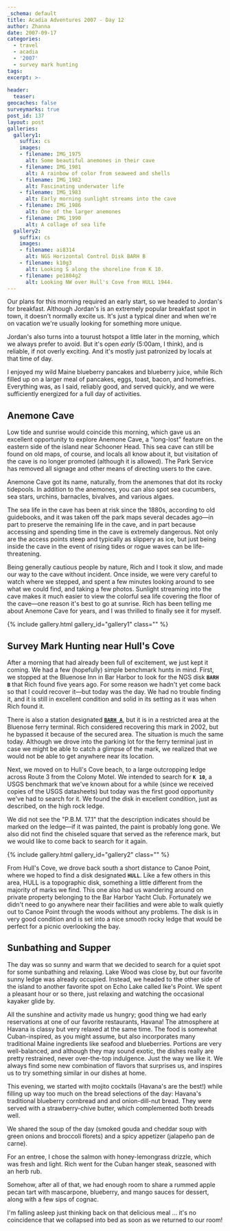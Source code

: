```yaml
---
_schema: default
title: Acadia Adventures 2007 - Day 12
author: Zhanna
date: 2007-09-17
categories:
  - travel
  - acadia
  - '2007'
  - survey mark hunting
tags:
excerpt: >- 
  
header:
  teaser:
geocaches: false
surveymarks: true
post_id: 137
layout: post
galleries:
  gallery1:
    suffix: cs
    images:
    - filename: IMG_1975
      alt: Some beautiful anemones in their cave
    - filename: IMG_1981
      alt: A rainbow of color from seaweed and shells
    - filename: IMG_1982
      alt: Fascinating underwater life  
    - filename: IMG_1983
      alt: Early morning sunlight streams into the cave
    - filename: IMG_1986
      alt: One of the larger anemones
    - filename: IMG_1990
      alt: A collage of sea life      
  gallery2:
    suffix: cs
    images:
    - filename: ai8314
      alt: NGS Horizontal Control Disk BARH B
    - filename: k10g3
      alt: Looking S along the shoreline from K 10.
    - filename: pe1804g2
      alt: Looking NW over Hull's Cove from HULL 1944.           
---
```


<!-- Jordan's for breakfast: blueberry pancakes, blueberry juice; 2 pancakes, 2 eggs, 2 toast, bacon, homefries (R). Anemonemonemonemone Cave, back to room, Bluenose BM, to Hull's Cove for HULL 1944, K 10 1934 at The Colony beach, went to check out Lake Wood but the sunny ledge was taken.  Sunbathing at Ike's Point, found but didn't recover HADLEYS POINT and RICHARDS, supper at Havana: mojitos, onion-dill-nut bread with strawberry butter and chives, blueberry cornbread; smoked gouda and cheddar soup with green onions and broccoli florets, jalapeno appetizer; salmon, beef (R); rummed apple pecan tart with cheese, mascarpone, blueberry and mango sauces; Courvoisier cognac. -->

Our plans for this morning required an early start, so we headed to Jordan's for breakfast. Although Jordan's is an extremely popular breakfast spot in town, it doesn't normally excite us. It's just a typical diner and when we're on vacation we're usually looking for something more unique. 

Jordan's also turns into a tourust hotspot a little later in the morning, which we always prefer to avoid. But it's open _early_ (5:00am, I think), and is reliable, if not overly exciting. And it's mostly just patronized by locals at that time of day.

I enjoyed my wild Maine blueberry pancakes and blueberry juice, while Rich filled up on a larger meal of pancakes, eggs, toast, bacon, and homefries. Everything was, as I said, reliably good, and served quickly, and we were sufficiently energized for a full day of activities.

## Anemone Cave

Low tide and sunrise would coincide this morning, which gave us an excellent opportunity to explore Anemone Cave, a "long-lost" feature on the eastern side of the island near Schooner Head. This sea cave can still be found on old maps, of course, and locals all know about it, but visitation of the cave is no longer promoted (although it is allowed). The Park Service has removed all signage and other means of directing users to the cave. 

Anemone Cave got its name, naturally, from the anemones that dot its rocky tidepools. In addition to the anemones, you can also spot sea cucumbers, sea stars, urchins, barnacles, bivalves, and various algaes. 

The sea life in the cave has been at risk since the 1880s, according to old guidebooks, and it was taken off the park maps several decades ago—in part to preserve the remaining life in the cave, and in part because accessing and spending time in the cave is extremely dangerous. Not only are the access points steep and typically as slippery as ice, but just being inside the cave in the event of rising tides or rogue waves can be life-threatening. 

Being generally cautious people by nature, Rich and I took it slow, and made our way to the cave without incident. Once inside, we were very careful to watch where we stepped, and spent a few minutes looking around to see what we could find, and taking a few photos. Sunlight streaming into the cave makes it much easier to view the colorful sea life covering the floor of the cave—one reason it's best to go at sunrise. Rich has been telling me about Anemone Cave for years, and I was thrilled to finally see it for myself.

{% include gallery.html gallery_id="gallery1" class="" %}

## Survey Mark Hunting near Hull's Cove

After a morning that had already been full of excitement, we just kept it coming. We had a few (hopefully) simple benchmark hunts in mind.  First, we stopped at the Bluenose Inn in Bar Harbor to look for the NGS disk **`BARH B`** that Rich found five years ago. For some reason we hadn't yet come back so that I could recover it—but today was the day. We had no trouble finding it, and it is still in excellent condition and solid in its setting as it was when Rich found it. 

There is also a station designated [**`BARH A`**](https://thesurveystation.com/surveymarks/ai8313/), but it is in a restricted area at the Bluenose ferry terminal. Rich considered recovering this mark in 2002, but he bypassed it because of the secured area. The situation is much the same today. Although we drove into the parking lot for the ferry terminal just in case we might be able to catch a glimpse of the mark, we realized that we would not be able to get anywhere near its location.

Next, we moved on to Hull's Cove beach, to a large outcropping ledge across Route 3 from the Colony Motel. We intended to search for **`K 10`**, a USGS benchmark that we've known about for a while (since we received copies of the USGS datasheets) but today was the first good opportunity we've had to search for it. We found the disk in excellent condition, just as described, on the high rock ledge. 

We did not see the "P.B.M. 17.1" that the description indicates should be marked on the ledge—if it was painted, the paint is probably long gone. We also did not find the chiseled square that served as the reference mark, but we would like to come back to search for it again.

{% include gallery.html gallery_id="gallery2" class="" %}

From Hull's Cove, we drove back south a short distance to Canoe Point, where we hoped to find a disk designated **`HULL`**. Like a few others in this area, HULL is a topographic disk, something a little different from the majority of marks we find. This one also had us wandering around on private property belonging to the Bar Harbor Yacht Club. Fortunately we didn't need to go anywhere near their facilities and were able to walk quietly out to Canoe Point through the woods without any problems. The disk is in very good condition and is set into a nice smooth rocky ledge that would be perfect for a picnic overlooking the bay.

## Sunbathing and Supper

The day was so sunny and warm that we decided to search for a quiet spot for some sunbathing and relaxing. Lake Wood was close by, but our favorite sunny ledge was already occupied. Instead, we headed to the other side of the island to another favorite spot on Echo Lake called Ike's Point. We spent a pleasant hour or so there, just relaxing and watching the occasional kayaker glide by.

All the sunshine and activity made us hungry; good thing we had early reservations at one of our favorite restaurants, Havana! The atmosphere at Havana is classy but very relaxed at the same time. The food is somewhat Cuban-inspired, as you might assume, but also incorporates many traditional Maine ingredients like seafood and blueberries. Portions are very well-balanced, and although they may sound exotic, the dishes really are pretty restrained, never over-the-top indulgence. Just the way we like it. We always find some new combination of flavors that surprises us, and inspires us to try something similar in our dishes at home.

This evening, we started with mojito cocktails (Havana's are the best!) while filling up way too much on the bread selections of the day: Havana's traditional blueberry cornbread and and onion-dill-nut bread. They were served with a strawberry-chive butter, which complemented both breads well.  

We shared the soup of the day (smoked gouda and cheddar soup with green onions and broccoli florets) and a spicy appetizer (jalapeño pan de carne). 

For an entree, I chose the salmon with honey-lemongrass drizzle, which was fresh and light. Rich went for the Cuban hanger steak, seasoned with an herb rub.

Somehow, after all of that, we had enough room to share a rummed apple pecan tart with mascarpone, blueberry, and mango sauces for dessert, along with a few sips of cognac.

I'm falling asleep just thinking back on that delicious meal ... it's no coincidence that we collapsed into bed as soon as we returned to our room!


